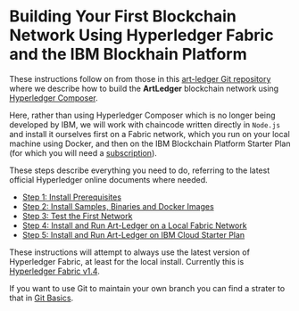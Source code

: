 # Building Your First Blockchain Network Using Hyperledger Fabric and the IBM Blockhain Platform
These instructions follow on from those in this [art-ledger Git repository](https://github.com/petercrippsIBM/art-ledger) where we describe how to build the **ArtLedger** blockchain network using [Hyperledger Composer](https://www.hyperledger.org/projects/composer). 

Here, rather than using Hyperledger Composer which is no longer being developed by IBM, we will work with chaincode written directly in `Node.js` and install it ourselves first on a Fabric network, which you run on your local machine using Docker, and then on the IBM Blockchain Platform Starter Plan (for which you will need a [subscription](https://www.ibm.com/account/reg/us-en/signup?formid=urx-32798)).

These steps describe everything you need to do, referring to the latest official Hyperledger online documents where needed.

* [Step 1: Install Prerequisites](docs/InstallPrerequisites.md)
* [Step 2: Install Samples, Binaries and Docker Images](docs/InstallSamples.md)
* [Step 3: Test the First Network](/docs/TestFirstNetwork.md)
* [Step 4: Install and Run Art-Ledger on a Local Fabric Network](docs/InstallRunLocalFabric.md)
* [Step 5: Install and Run Art-Ledger on IBM Cloud Starter Plan](docs/InstallRunIBMCloud.md)

These instructions will attempt to always use the latest version of Hyperledger Fabric, at least for the local install. Currently this is [Hyperledger Fabric v1.4](https://hyperledger-fabric.readthedocs.io/en/latest/whatsnew.html#).

If you want to use Git to maintain your own branch you can find a strater to that in [Git Basics](docs/GitBasics.md).